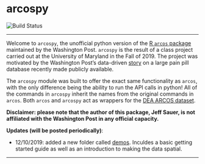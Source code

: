 # arcospy

![Build Status](https://travis-ci.com/jeffcsauer/arcospy.svg?token=sRx5dHJBVzwnJnFuh3p9&branch=master)

----

Welcome to `arcospy`, the unofficial python version of the [R `arcos` package](https://github.com/wpinvestigative/arcos) maintained by the Washington Post. `arcospy` is the result of a class project carried out at the University of Maryland in the Fall of 2019. The project was motivated by the Washington Post’s data-driven [story](https://www.washingtonpost.com/graphics/2019/investigations/dea-pain-pill-database/#download-resources) on a large pain pill database recently made publicly available. 

The `arcospy` module was built to offer the exact same functionality as `arcos`, with the only difference being the ability to run the API calls in python! All of the commands in `arcospy` inherit the names from the original commands in `arcos`. Both `arcos` and `arcospy` act as wrappers for the [DEA ARCOS dataset](https://arcos-api.ext.nile.works/__swagger__/). 

**Disclaimer: please note that the author of this package, Jeff Sauer, is not affiliated with the Washington Post in any official capacity.** 

**Updates (will be posted periodically)**:
- 12/10/2019: added a new folder called [demos](https://github.com/jeffcsauer/arcospy/tree/master/demos). Inculdes a basic getting started guide as well as an introduction to making the data spatial.

----
